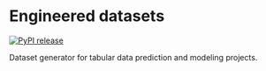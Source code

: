 # Engineered datasets

[![PyPI release](https://github.com/gperdrizet/engineered_datasets/actions/workflows/publish_pypi.yml/badge.svg?event=push)](https://github.com/gperdrizet/engineered_datasets/actions/workflows/publish_pypi.yml)

Dataset generator for tabular data prediction and modeling projects.
